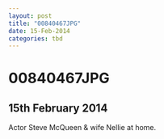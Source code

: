 ```yaml
---
layout: post
title: "00840467JPG"
date: 15-Feb-2014
categories: tbd
---
```


# 00840467JPG

## 15th February 2014

Actor Steve McQueen & wife Nellie at home.
